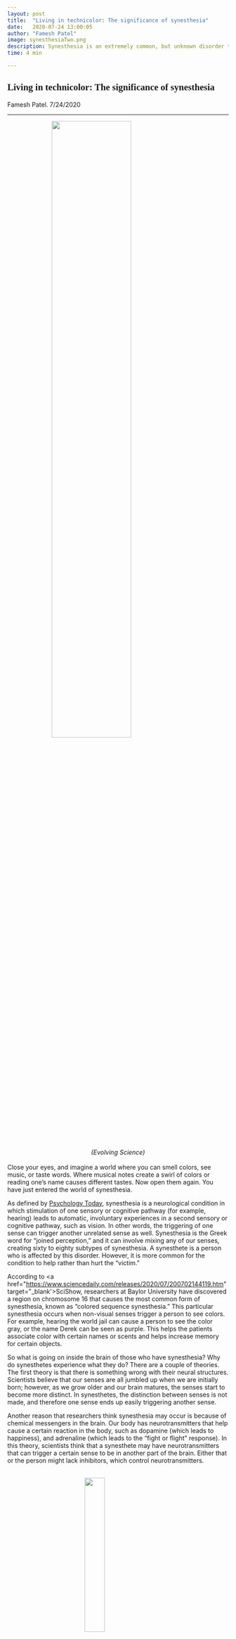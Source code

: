 ```yaml
---
layout: post
title:  "Living in technicolor: The significance of synesthesia"
date:   2020-07-24 13:00:05
author: "Famesh Patel"
image: synesthesiaTwo.png
description: Synesthesia is an extremely common, but unknown disorder that causes people’s senses to be triggered.
time: 4 min

---
```

<h2 style="font-family: Ergonomique Bold">Living in technicolor: The significance of synesthesia</h2>
Famesh Patel. 7/24/2020
<hr>

<img src="{{ site.baseurl }}/images/blogs/2020/july/synesthesiaTwo.png" width="60%" style="display: block; margin: 0 auto"/>  
<center><i>(Evolving Science)</i></center>
<br>
Close your eyes, and imagine a world where you can smell colors, see music, or taste words. Where musical notes create a swirl of colors or reading one’s name causes different tastes. Now open them again. You have just entered the world of synesthesia.

As defined by <a href="https://www.psychologytoday.com/us/basics/synesthesia" target="_blank">Psychology Today</a>, synesthesia is a neurological condition in which stimulation of one sensory or cognitive pathway (for example, hearing) leads to automatic, involuntary experiences in a second sensory or cognitive pathway, such as vision. In other words, the triggering of one sense can trigger another unrelated sense as well. Synesthesia is the Greek word for “joined perception,” and it can involve mixing any of our senses, creating sixty to eighty subtypes of synesthesia. A synesthete is a person who is affected by this disorder. However, it is more common for the condition to help rather than hurt the “victim.”

According to <a href="https://www.sciencedaily.com/releases/2020/07/200702144119.htm" target="_blank'>SciShow</a>, researchers at Baylor University have discovered a region on chromosome 16 that causes the most common form of synesthesia, known as “colored sequence synesthesia.” This particular synesthesia occurs when non-visual senses trigger a person to see colors. For example, hearing the world jail can cause a person to see the color gray, or the name Derek can be seen as purple. This helps the patients associate color with certain names or scents and helps increase memory for certain objects.

So what is going on inside the brain of those who have synesthesia? Why do synesthetes experience what they do? There are a couple of theories. The first theory is that there is something wrong with their neural structures. Scientists believe that our senses are all jumbled up when we are initially born; however, as we grow older and our brain matures, the senses start to become more distinct. In synesthetes, the distinction between senses is not made, and therefore one sense ends up easily triggering another sense.

Another reason that researchers think synesthesia may occur is because of chemical messengers in the brain. Our body has neurotransmitters that help cause a certain reaction in the body, such as dopamine (which leads to happiness), and adrenaline (which leads to the “fight or flight” response). In this theory, scientists think that a synesthete may have neurotransmitters that can trigger a certain sense to be in another part of the brain. Either that or the person might lack inhibitors, which control neurotransmitters.

<br>
<img src="{{ site.baseurl }}/images/blogs/2020/july/dopamine.png" width="30%" style="display: block; margin: 0 auto"/>  
<center><i>(Medical News Today)</i></center>
<br>
But because the brain is so complicated, it could potentially be both of these activities combined causing synesthesia.

But how do synesthetes go about their day? Many people with synesthesia believe that their life would be more boring without it. They believe their lives are more colorful and interesting with an extra sensory flair. Some even claim that synesthesia leads to increased memory and creativity. Others can remember names with colors. For example, people might associate a certain number with a specific color, so they can now remember a certain string of numbers based on the color sequence.

If you or someone you know has synesthesia, be glad that you are part of the lucky 2% of the population with this rare condition - so use your potential to the fullest!


<hr>
<img src="{{ site.baseurl }}/images/writingTeam/noProfile.jpg" width="170" style="float: left; margin-right: 30px; margin-bottom: 20px;"/>
<div style="margin-bottom: 5%;">
<span style="font-size: 30px; font-weight: 900;">Famseh Patel</span>
<br>Famesh is a rising senior at BASIS Peoria High School who enjoys all parts of science. Explaining the world around us with science has always seemed interesting to him from metamorphosis to the Higgs Boson. He hopes to help bring more youth to STEM fields so they can understand the natural world around us and appreciate the world for its uniqueness.


</div>
<br>
